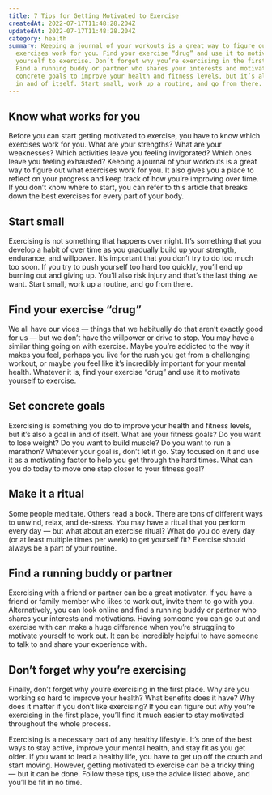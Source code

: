 ```yaml
---
title: 7 Tips for Getting Motivated to Exercise
createdAt: 2022-07-17T11:48:28.204Z
updatedAt: 2022-07-17T11:48:28.204Z
category: health
summary: Keeping a journal of your workouts is a great way to figure out what
  exercises work for you. Find your exercise “drug” and use it to motivate
  yourself to exercise. Don’t forget why you’re exercising in the first place.
  Find a running buddy or partner who shares your interests and motivations. Set
  concrete goals to improve your health and fitness levels, but it’s also a goal
  in and of itself. Start small, work up a routine, and go from there.
---
```


## Know what works for you

Before you can start getting motivated to exercise, you have to know which exercises work for you. What are your strengths? What are your weaknesses? Which activities leave you feeling invigorated? Which ones leave you feeling exhausted? Keeping a journal of your workouts is a great way to figure out what exercises work for you. It also gives you a place to reflect on your progress and keep track of how you’re improving over time. If you don’t know where to start, you can refer to this article that breaks down the best exercises for every part of your body.

## Start small

Exercising is not something that happens over night. It’s something that you develop a habit of over time as you gradually build up your strength, endurance, and willpower. It’s important that you don’t try to do too much too soon. If you try to push yourself too hard too quickly, you’ll end up burning out and giving up. You’ll also risk injury and that’s the last thing we want. Start small, work up a routine, and go from there.

## Find your exercise “drug”

We all have our vices — things that we habitually do that aren’t exactly good for us — but we don’t have the willpower or drive to stop. You may have a similar thing going on with exercise. Maybe you’re addicted to the way it makes you feel, perhaps you live for the rush you get from a challenging workout, or maybe you feel like it’s incredibly important for your mental health. Whatever it is, find your exercise “drug” and use it to motivate yourself to exercise.

## Set concrete goals

Exercising is something you do to improve your health and fitness levels, but it’s also a goal in and of itself. What are your fitness goals? Do you want to lose weight? Do you want to build muscle? Do you want to run a marathon? Whatever your goal is, don’t let it go. Stay focused on it and use it as a motivating factor to help you get through the hard times. What can you do today to move one step closer to your fitness goal?

## Make it a ritual

Some people meditate. Others read a book. There are tons of different ways to unwind, relax, and de-stress. You may have a ritual that you perform every day — but what about an exercise ritual? What do you do every day (or at least multiple times per week) to get yourself fit? Exercise should always be a part of your routine. 

## Find a running buddy or partner

Exercising with a friend or partner can be a great motivator. If you have a friend or family member who likes to work out, invite them to go with you. Alternatively, you can look online and find a running buddy or partner who shares your interests and motivations. Having someone you can go out and exercise with can make a huge difference when you’re struggling to motivate yourself to work out. It can be incredibly helpful to have someone to talk to and share your experience with.

## Don’t forget why you’re exercising

Finally, don’t forget why you’re exercising in the first place. Why are you working so hard to improve your health? What benefits does it have? Why does it matter if you don’t like exercising? If you can figure out why you’re exercising in the first place, you’ll find it much easier to stay motivated throughout the whole process.

Exercising is a necessary part of any healthy lifestyle. It’s one of the best ways to stay active, improve your mental health, and stay fit as you get older. If you want to lead a healthy life, you have to get up off the couch and start moving. However, getting motivated to exercise can be a tricky thing — but it can be done. Follow these tips, use the advice listed above, and you’ll be fit in no time.
